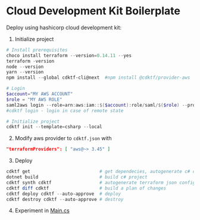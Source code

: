 # Cloud Development Kit Boilerplate

Deploy using hashicorp cloud development kit:
1. Initialize project
```powershell
# Install prerequisites
choco install terraform --version=0.14.11 --yes
terraform -version
node --version
yarn --version
npm install --global cdktf-cli@next  #npm install @cdktf/provider-aws

# Login
$account="MY AWS ACCOUNT"
$role = "MY AWS ROLE"
saml2aws login --role=arn:aws:iam::$($account):role/saml/$($role) --profile default --force --session-duration 3600 --skip-prompt
#cdktf login - login in case of remote state

# Initialize project
cdktf init --template=csharp --local
```

2. Modify aws provider to `cdktf.json` with
```json
"terraformProviders": [ "aws@~> 3.45" ]
```

3. Deploy
```powershell
cdktf get                          # get dependecies, autogenerate c# classes based on providers and modules
dotnet build                       # build c# project
cdktf synth cdktf                  # autogenerate terraform json configuration
cdktf diff cdktf                   # build a plan of changes
cdktf deploy cdktf --auto-approve  # deploy
cdktf destroy cdktf --auto-approve # destroy
```

4. Experiment in [Main.cs](Main.cs)